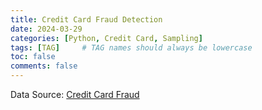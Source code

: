 ```yaml
---
title: Credit Card Fraud Detection
date: 2024-03-29 
categories: [Python, Credit Card, Sampling]
tags: [TAG]     # TAG names should always be lowercase
toc: false
comments: false
---
```


Data Source: [Credit Card Fraud](https://www.kaggle.com/datasets/mlg-ulb/creditcardfraud)

